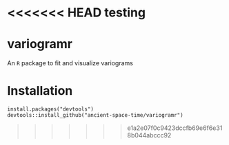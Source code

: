 <<<<<<< HEAD
testing
=======
# variogramr

An `R` package to fit and visualize variograms

# Installation

```
install.packages("devtools")
devtools::install_github("ancient-space-time/variogramr")
```
>>>>>>> e1a2e07f0c9423dccfb69e6f6e318b044abccc92
